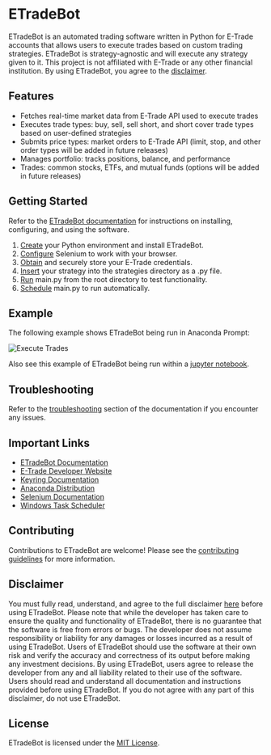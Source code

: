 # ETradeBot

ETradeBot is an automated trading software written in Python for E-Trade accounts that allows users to execute trades based on custom trading strategies. ETradeBot is strategy-agnostic and will execute any strategy given to it. This project is not affiliated with E-Trade or any other financial institution. By using ETradeBot, you agree to the [disclaimer](https://etradebot.readthedocs.io/en/latest/disclaimer.html).

## Features

-   Fetches real-time market data from E-Trade API used to execute trades
-   Executes trade types: buy, sell, sell short, and short cover trade types based on user-defined strategies
-   Submits price types: market orders to E-Trade API (limit, stop, and other order types will be added in future releases)
-   Manages portfolio: tracks positions, balance, and performance
-   Trades: common stocks, ETFs, and mutual funds (options will be added in future releases)

## Getting Started

Refer to the [ETradeBot documentation](https://etradebot.readthedocs.io/en/latest/index.html) for instructions on installing, configuring, and using the software. 

1. [Create](https://etradebot.readthedocs.io/en/latest/environment.html) your Python environment and install ETradeBot.
2. [Configure](https://etradebot.readthedocs.io/en/latest/selenium.html) Selenium to work with your browser.
3. [Obtain](https://etradebot.readthedocs.io/en/latest/credentials.html) and securely store your E-Trade credentials.
4. [Insert](https://etradebot.readthedocs.io/en/latest/strategies.html) your strategy into the strategies directory as a .py file.
5. [Run](https://etradebot.readthedocs.io/en/latest/running.html) main.py from the root directory to test functionality.
6. [Schedule](https://etradebot.readthedocs.io/en/latest/scheduling.html) main.py to run automatically.

## Example

The following example shows ETradeBot being run in Anaconda Prompt:

![Execute Trades](https://github.com/nathanramoscfa/etradebot/blob/main/docs/source/_static/execute_trades.gif)

Also see this example of ETradeBot being run within a [jupyter notebook](https://github.com/nathanramoscfa/etradebot/blob/main/tests/test_etradebot.ipynb).

## Troubleshooting

Refer to the [troubleshooting](https://etradebot.readthedocs.io/en/latest/scheduling.html) section of the documentation if you encounter any issues.

## Important Links

-   [ETradeBot Documentation](https://etradebot.readthedocs.io/en/latest/)
-   [E-Trade Developer Website](https://developer.etrade.com/home)
-   [Keyring Documentation](https://keyring.readthedocs.io/en/latest/)
-   [Anaconda Distribution](https://www.anaconda.com/products/individual)
-   [Selenium Documentation](https://selenium-python.readthedocs.io/)
-   [Windows Task Scheduler](https://docs.microsoft.com/en-us/windows/win32/taskschd/task-scheduler-start-page)

## Contributing

Contributions to ETradeBot are welcome! Please see the [contributing guidelines](https://github.com/nathanramoscfa/etradebot/blob/main/CONTRIBUTING.md) for more information.

## Disclaimer

You must fully read, understand, and agree to the full disclaimer [here](https://etradebot.readthedocs.io/en/latest/disclaimer.html) before using ETradeBot. Please note that while the developer has taken care to ensure the quality and functionality of ETradeBot, there is no guarantee that the software is free from errors or bugs. The developer does not assume responsibility or liability for any damages or losses incurred as a result of using ETradeBot. Users of ETradeBot should use the software at their own risk and verify the accuracy and correctness of its output before making any investment decisions. By using ETradeBot, users agree to release the developer from any and all liability related to their use of the software. Users should read and understand all documentation and instructions provided before using ETradeBot. If you do not agree with any part of this disclaimer, do not use ETradeBot.

## License

ETradeBot is licensed under the [MIT License](https://github.com/nathanramoscfa/etradebot/blob/main/LICENSE).
